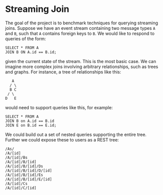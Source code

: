 # Streaming Join

The goal of the project is to benchmark techniques for querying streaming joins. Suppose we have an event stream containing two message types `A` and `B`, such that `A` contains foreign keys to `B`. We would like to respond to queries of the form:
```
SELECT * FROM A
JOIN B ON A.id == B.id;
```
given the current state of the stream. This is the most basic case. We can imagine more complex joins involving arbitrary relationships, such as trees and graphs. For instance, a tree of relationships like this: 
 ```
    A
   / \
   B C
  / \
 D   E
 ```
would need to support queries like this, for example:
```
SELECT * FROM A
JOIN B on A.id == B.id
JOIN E on B.id == E.id;
```
We could build out a set of nested queries supporting the entire tree. Further we could expose these to users as a REST tree:
```
/As/
/A/[id]
/A/[id]/Bs
/A/[id]/B/[id]
/A/[id]/B/[id]/Ds
/A/[id]/B/[id]/D/[id]
/A/[id]/B/[id]/Es
/A/[id]/B/[id]/E/[id]
/A/[id]/Cs
/A/[id]/C/[id]
```
